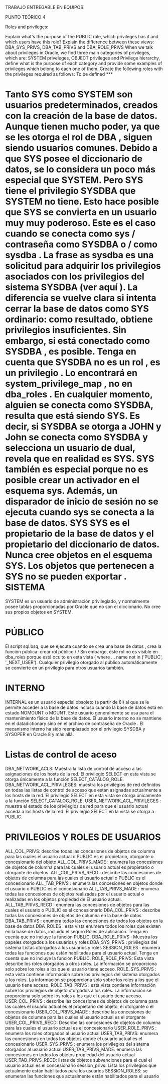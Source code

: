 TRABAJO  ENTREGABLE EN EQUIPOS.

PUNTO TEÓRICO 4

Roles and privileges:

Explain what's the purpose of the PUBLIC role, which privileges has it and which users have this role?
Explain the difference between these views: DBA_SYS_PRIVS, DBA_TAB_PRIVS and DBA_ROLE_PRIVS
When we talk about privileges in Oracle, we find three main categories of privileges, which are: SYSTEM priveleges, OBJECT privileges and Privilege hierarchy, define what is the purpose of each category and provide some examples of privileges which belong to each one of them.
Create the following roles with the privileges required as follows:
To be defined ***


Tanto SYS como SYSTEM son usuarios predeterminados, creados con la creación de la base de datos. Aunque tienen mucho poder, ya que se les otorga el rol de DBA , siguen siendo usuarios comunes. Debido a que SYS posee el diccionario de datos, se lo considera un poco más especial que SYSTEM.
Pero SYS tiene el privilegio SYSDBA que SYSTEM no tiene. Esto hace posible que SYS se convierta en un usuario muy muy poderoso. Este es el caso cuando se conecta como sys / contraseña como SYSDBA o / como sysdba . La frase as sysdba es una solicitud para adquirir los privilegios asociados con los privilegios del sistema SYSDBA (ver aquí ).
La diferencia se vuelve clara si intenta cerrar la base de datos como SYS ordinario: como resultado, obtiene privilegios insuficientes. Sin embargo, si está conectado como SYSDBA , es posible.
Tenga en cuenta que SYSDBA no es un rol , es un privilegio . Lo encontrará en system_privilege_map , no en dba_roles .
En cualquier momento, alguien se conecta como SYSDBA, resulta que está siendo SYS. Es decir, si SYSDBA se otorga a JOHN y John se conecta como SYSDBA y selecciona un usuario de dual, revela que en realidad es SYS.
SYS también es especial porque no es posible crear un activador en el esquema sys. Además, un disparador de inicio de sesión no se ejecuta cuando sys se conecta a la base de datos.
SYS
SYS es el propietario de la base de datos y el propietario del diccionario de datos.
Nunca cree objetos en el esquema SYS.
Los objetos que pertenecen a SYS no se pueden exportar .
SISTEMA
======================================================================================================================================
SYSTEM es un usuario de administración privilegiado, y normalmente posee tablas proporcionadas por Oracle que no son el diccionario. No cree sus propios objetos en SYSTEM.

PÚBLICO
=====================================================================================================================================
El script sql.bsq, que se ejecuta cuando se crea una base de datos , crea la función pública:
crear rol público
/ /
Sin embargo, este rol no es visible en dba_roles porque está oculto en esta vista ( where ... name not in ('PUBLIC', '_NEXT_USER').
Cualquier privilegio otorgado al público automáticamente se convierte en un privilegio para otros usuarios también.

INTERNO
======================================================================================================================================
INTERNAL es un usuario especial obsoleto (a partir de 8i) al que se le permite acceder a la base de datos incluso cuando la base de datos está en estado NOMOUNT o MOUNT. Este usuario generalmente se usa para el mantenimiento físico de la base de datos. El usuario interno no se mantiene en el datadictionary sino en el archivo de contraseña de Oracle . El mecanismo interno ha sido reemplazado por el privilegio SYSDBA y SYSOPER en Oracle 8 y más allá.


Listas de control de aceso
===================================================================================================================================
DBA_NETWORK_ACLS: Muestra la lista de control de acceso a las asignaciones de los hosts de la red. El privilegio SELECT en esta vista se otorga únicamente a la función SELECT_CATALOG_ROLE.
DBA_NETWORK_ACL_PRIVILEGES: muestra los privilegios de red definidos en todas las listas de control de acceso que están asignadas actualmente a los hosts de la red. El privilegio SELECT en esta vista se otorga únicamente a la función SELECT_CATALOG_ROLE.
USER_NETWORK_ACL_PRIVILEGES : muestra el estado de los privilegios de red para que el usuario actual acceda a los hosts de la red. El privilegio SELECT en la vista se otorga a PUBLIC.

PRIVILEGIOS Y ROLES DE USUARIOS 
====================================================================================================================================
ALL_COL_PRIVS: describe todas las concesiones de objetos de columna para las cuales el usuario actual o PUBLIC es el propietario, otorgante o concesionario del objeto
ALL_COL_PRIVS_MADE : enumera las concesiones de objetos de columna para las cuales el usuario actual es propietario o otorgante de objetos.
ALL_COL_PRIVS_RECD : describe las concesiones de objetos de columna para las cuales el usuario actual o PUBLIC es el concesionario
ALL_TAB_PRIVS : enumera las concesiones en objetos donde el usuario o PUBLIC es el concesionario
ALL_TAB_PRIVS_MADE : enumera todas las concesiones de objetos realizadas por el usuario actual o realizadas en los objetos propiedad de El usuario actual.
ALL_TAB_PRIVS_RECD : enumera las concesiones de objetos para las cuales el usuario o PUBLIC es el concesionario
DBA_COL_PRIVS : describe todas las concesiones de objetos de columna en la base de datos
DBA_TAB_PRIVS : enumera todas las concesiones de todos los objetos en la base de datos
DBA_ROLES : esta vista enumera todos los roles que existen en la base de datos, incluido el seguro Roles de aplicación. Tenga en cuenta que no incluye la función PUBLIC.
DBA_ROLE_PRIVS : Muestra los papeles otorgados a los usuarios y roles
DBA_SYS_PRIVS : privilegios del sistema Listas otorgados a los usuarios y roles
SESSION_ROLES : enumera todas las funciones que están habilitadas para el usuario actual. Tenga en cuenta que no incluye la función PUBLIC.
ROLE_ROLE_PRIVS: Esta vista describe los roles otorgados a otros roles. La información se proporciona solo sobre los roles a los que el usuario tiene acceso.
ROLE_SYS_PRIVS : esta vista contiene información sobre los privilegios del sistema otorgados a los roles. La información se proporciona solo sobre los roles a los que el usuario tiene acceso.
ROLE_TAB_PRIVS : esta vista contiene información sobre los privilegios de objeto otorgados a los roles. La información se proporciona solo sobre los roles a los que el usuario tiene acceso.
USER_COL_PRIVS : describe las concesiones de objetos de columna para las cuales el usuario actual es el propietario del objeto, el otorgante o el concesionario
USER_COL_PRIVS_MADE : describe las concesiones de objetos de columna para las cuales el usuario actual es el otorgante
USER_COL_PRIVS_RECD: Describe las concesiones de objetos de columna para las cuales el usuario actual es el concesionario
USER_ROLE_PRIVS : enumera los roles otorgados al usuario actual
USER_TAB_PRIVS: enumera las concesiones en todos los objetos donde el usuario actual es el concesionario
USER_SYS_PRIVS : enumera los privilegios del sistema otorgados al usuario actual
USER_TAB_PRIVS_MADE: enumera las concesiones en todos los objetos propiedad del usuario actual
USER_TAB_PRIVS_RECD: listas de objetos subvenciones para el cual el usuario actual es el concesionario
session_privs: Lista los privilegios que actualmente están habilitados para los usuarios
SESSION_ROLES: se enumeran las funciones que actualmente están habilitados para el usuario
